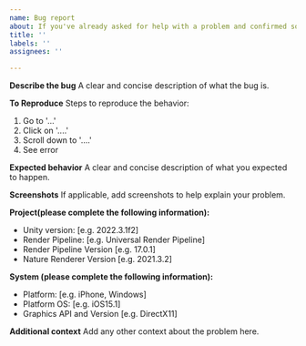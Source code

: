 ```yaml
---
name: Bug report
about: If you've already asked for help with a problem and confirmed something is broken with Nature Renderer itself, create a bug report.
title: ''
labels: ''
assignees: ''

---
```


**Describe the bug**
A clear and concise description of what the bug is.

**To Reproduce**
Steps to reproduce the behavior:
1. Go to '...'
2. Click on '....'
3. Scroll down to '....'
4. See error

**Expected behavior**
A clear and concise description of what you expected to happen.

**Screenshots**
If applicable, add screenshots to help explain your problem.

**Project(please complete the following information):**
 - Unity version: [e.g. 2022.3.1f2]
 - Render Pipeline: [e.g. Universal Render Pipeline]
 - Render Pipeline Version [e.g. 17.0.1]
 - Nature Renderer Version [e.g. 2021.3.2]

**System (please complete the following information):**
 - Platform: [e.g. iPhone, Windows]
 - Platform OS: [e.g. iOS15.1]
 - Graphics API and Version [e.g. DirectX11]

**Additional context**
Add any other context about the problem here.
